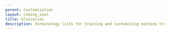 ```yaml
---
parent: Customization
layout: coming_soon
title: Glossaries
description: Terminology lists for training and customizing machine translation
---
```

